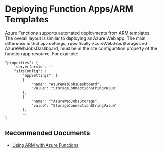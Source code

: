 <properties
	pageTitle="Deploying Function Apps/ARM Templates"
	description="Deploying Function Apps/ARM Templates"
	service="microsoft.web"
	resource="functions"
	authors="cts-shrahman, cts-shrahman"
    ms.author="shrahman,Jebrook"
	displayOrder="5"
	selfHelpType="generic"
	supportTopicIds="32630462"
	resourceTags=""
	productPesIds="16072"
	cloudEnvironments="public"
	articleId="63fc3d1c-ebc2-4927-8b22-fd720b4737c5"
/>

# Deploying Function Apps/ARM Templates

Azure Functions supports automated deployments from ARM templates. The overall layout is similar to deploying an Azure Web app. The main difference is that app settings, specifically AzureWebJobsStorage and AzureWebJobsDashboard, must be in the site configuration property of the function app resource. For example:

```
"properties": {
	"serverfarmId": ""
	"siteConfig": {
		"appSettings": [
		{
			"name": "AzureWebJobsDashboard",
			"value": "StorageConnectionStringValue"
		},
		{
			"name": ""AzureWebJobsStorage",
			"value": "StorageConnectionStringValue"
		},
		…..
}
```

## **Recommended Documents**

* [Using ARM with Azure Functions](https://docs.microsoft.com/azure/azure-functions/functions-infrastructure-as-code)<br>




